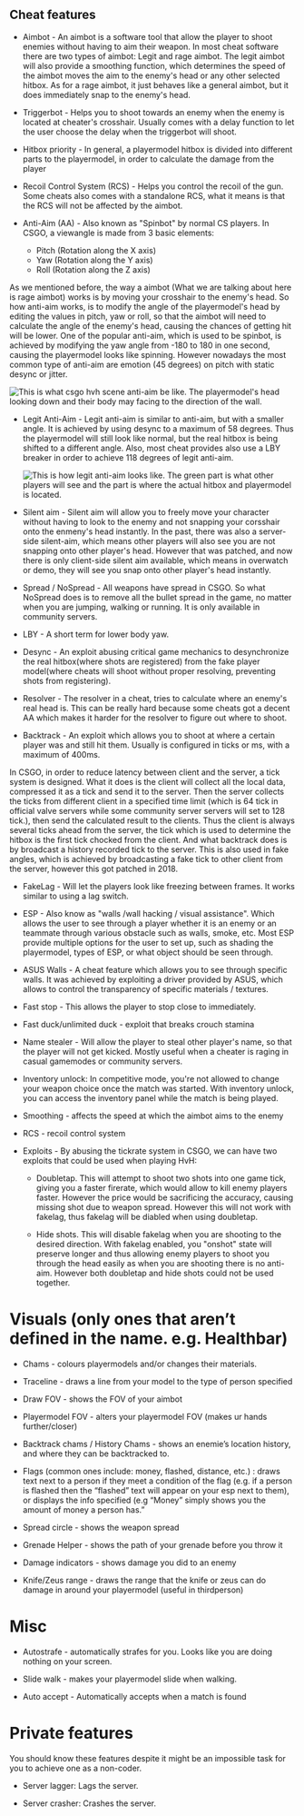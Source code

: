 ## Cheat features

* Aimbot - An aimbot is a software tool that allow the player to shoot enemies without having to aim their weapon. In most cheat software there are two types of aimbot: Legit and rage aimbot. The legit aimbot will also provide a smoothing function, which determines the speed of the aimbot moves the aim to the enemy's head or any other selected hitbox. As for a rage aimbot, it just behaves like a general aimbot, but it does immediately snap to the enemy's head.

* Triggerbot - Helps you to shoot towards an enemy when the enemy is located at cheater's crosshair. Usually comes with a delay function to let the user choose the delay when the triggerbot will shoot.

* Hitbox priority - In general, a playermodel hitbox is divided into different parts to the playermodel, in order to calculate the damage from the player

* Recoil Control System \(RCS\) - Helps you control the recoil of the gun. Some cheats also comes with a standalone RCS, what it means is that the RCS will not be affected by the aimbot.

* Anti-Aim \(AA\) - Also known as "Spinbot" by normal CS players. In CSGO, a viewangle is made from 3 basic elements:
  * Pitch \(Rotation along the X axis\)
  * Yaw   \(Rotation along the Y axis\)
  * Roll  \(Rotation along the Z axis\)

As we mentioned before, the way a aimbot \(What we are talking about here is rage aimbot\) works is by moving your crosshair to the enemy's head. So how anti-aim works, is to modify the angle of the playermodel's head by editing the values in pitch, yaw or roll, so that the aimbot will need to calculate the angle of the enemy's head, causing the chances of getting hit will be lower. One of the popular anti-aim, which is used to be spinbot, is achieved by modifying the yaw angle from -180 to 180 in one second, causing the playermodel looks like spinning. However nowadays the most common type of anti-aim are emotion \(45 degrees\) on pitch with static desync or jitter.

![This is what csgo hvh scene anti-aim be like. The playermodel&apos;s head looking down and their body may facing to the direction of the wall.](https://i.ytimg.com/vi/M2Tvf0EOXik/maxresdefault.jpg)

* Legit Anti-Aim - Legit anti-aim is similar to anti-aim, but with a smaller angle. It is achieved by using desync to a maximum of 58 degrees. Thus the playermodel will still look like normal, but the real hitbox is being shifted to a different angle. Also, most cheat provides also use a LBY breaker in order to achieve 118 degrees of legit anti-aim.

  ![This is how legit anti-aim looks like. The green part is what other players will see and the part is where the actual hitbox and playermodel is located. ](https://i.imgur.com/MgQ1jpJ.png)

* Silent aim - Silent aim will allow you to freely move your character without having to look to the enemy and not snapping your corsshair onto the enmeny's head instantly. In the past, there was also a server-side silent-aim, which means other players will also see you are not snapping onto other player's head. However that was patched, and now there is only client-side silent aim available, which means in overwatch or demo, they will see you snap onto other player's head instantly.

* Spread / NoSpread - All weapons have spread in CSGO. So what NoSpread does is to remove all the bullet spread in the game, no matter when you are jumping, walking or running. It is only available in community servers.

* LBY - A short term for lower body yaw.

* Desync - An exploit abusing critical game mechanics to desynchronize the real hitbox(where shots are registered) from the fake player model(where cheats will shoot without proper resolving, preventing shots from registering).

* Resolver - The resolver in a cheat, tries to calculate where an enemy's real head is. This can be really hard because some cheats got a decent AA which makes it harder for the resolver to figure out where to shoot.

* Backtrack - An exploit which allows you to shoot at where a certain player was and still hit them. Usually is configured in ticks or ms, with a maximum of 400ms.

In CSGO, in order to reduce latency between client and the server, a tick system is designed. What it does is the client will collect all the local data, compressed it as a tick and send it to the server. Then the server collects the ticks from different client in a specified time limit \(which is 64 tick in official valve servers while some community server servers will set to 128 tick.\), then send the calculated result to the clients. Thus the client is always several ticks ahead from the server, the tick which is used to determine the hitbox is the first tick chocked from the client. And what backtrack does is by broadcast a history recorded tick to the server. This is also used in fake angles, which is achieved by broadcasting a fake tick to other client from the server, however this got patched in 2018.

* FakeLag - Will let the players look like freezing between frames. It works similar to using a lag switch.

* ESP - Also know as "walls /wall hacking / visual assistance". Which allows the user to see through a player whether it is an enemy or an teammate through various obstacle such as walls, smoke, etc. Most ESP provide multiple options for the user to set up, such as shading the playermodel, types of ESP, or what object should be seen through.

* ASUS Walls - A cheat feature which allows you to see through specific walls. It was achieved by exploiting a driver provided by ASUS, which allows to control the transparency of specific materials / textures.

* Fast stop - This allows the player to stop close to immediately.

* Fast duck/unlimited duck - exploit that breaks crouch stamina

* Name stealer - Will allow the player to steal other player's name, so that the player will not get kicked. Mostly useful when a cheater is raging in casual gamemodes or community servers.

* Inventory unlock: In competitive mode, you're not allowed to change your weapon choice once the match was started. With inventory unlock, you can access the inventory panel while the match is being played.

* Smoothing - affects the speed at which the aimbot aims to the enemy

* RCS - recoil control system

* Exploits - By abusing the tickrate system in CSGO, we can have two exploits that could be used when playing HvH:
  * Doubletap. This will attempt to shoot two shots into one game tick, giving you a faster firerate, which would allow to kill enemy players faster. However the price would be sacrificing the accuracy, causing missing shot due to weapon spread. However this will not work with fakelag, thus fakelag will be diabled when using doubletap.
  
  * Hide shots. This will disable fakelag when you are shooting to the desired direction. With fakelag enabled, you "onshot" state will preserve longer and thus allowing enemy players to shoot you through the head easily as when you are shooting there is no anti-aim. However both doubletap and hide shots could not be used together.

# Visuals \(only ones that aren’t defined in the name. e.g. Healthbar\)

* Chams - colours playermodels and/or changes their materials.

* Traceline - draws a line from your model to the type of person specified

* Draw FOV - shows the FOV of your aimbot

* Playermodel FOV - alters your playermodel FOV \(makes ur hands further/closer\)

* Backtrack chams / History Chams - shows an enemie’s location history, and where they can be backtracked to.

* Flags \(common ones include: money, flashed, distance, etc.\) : draws text next to a person if they meet a condition of the flag \(e.g. if a person is flashed then the “flashed” text will appear on your esp next to them\), or displays the info specified \(e.g “Money” simply shows you the amount of money a person has.”

* Spread circle - shows the weapon spread

* Grenade Helper - shows the path of your grenade before you throw it

* Damage indicators - shows damage you did to an enemy

* Knife/Zeus range - draws the range that the knife or zeus can do damage in around your playermodel \(useful in thirdperson\)

# Misc

* Autostrafe - automatically strafes for you. Looks like you are doing nothing on your screen.

* Slide walk - makes your playermodel slide when walking.

* Auto accept - Automatically accepts when a match is found

# Private features

You should know these features despite it might be an impossible task for you to achieve one as a non-coder.

* Server lagger: Lags the server.

* Server crasher: Crashes the server.
